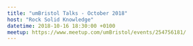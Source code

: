 ```yaml
---
title: "umBristol Talks - October 2018"
host: "Rock Solid Knowledge"
datetime: 2018-10-16 18:30:00 +0100
meetup: https://www.meetup.com/umBristol/events/254756181/
---
```

